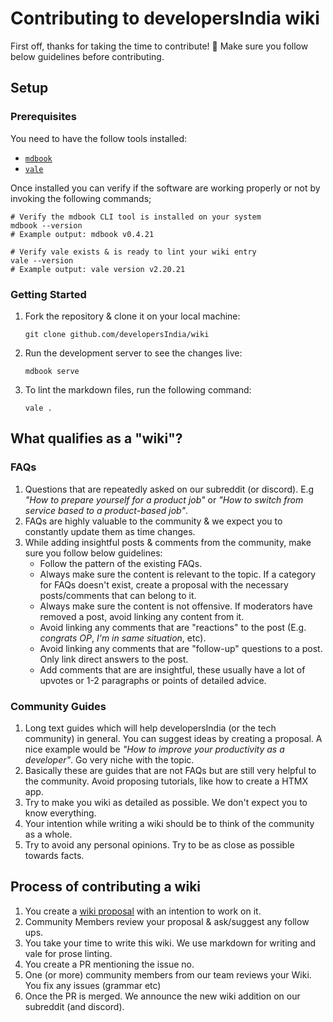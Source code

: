 # Contributing to developersIndia wiki

First off, thanks for taking the time to contribute! 🎉 Make sure you follow
below guidelines before contributing.

## Setup

### Prerequisites

You need to have the follow tools installed:

- [`mdbook`](https://github.com/rust-lang/mdBook/releases)
- [`vale`](https://vale.sh/docs/vale-cli/installation/)
<!-- - [`pre-commit`][18] -->

Once installed you can verify if the software are working properly or not by
invoking the following commands;

```shell
# Verify the mdbook CLI tool is installed on your system
mdbook --version
# Example output: mdbook v0.4.21

# Verify vale exists & is ready to lint your wiki entry
vale --version
# Example output: vale version v2.20.21
```

### Getting Started

1. Fork the repository & clone it on your local machine:

   ```shell
   git clone github.com/developersIndia/wiki
   ```

2. Run the development server to see the changes live:

   ```shell
   mdbook serve
   ```

3. To lint the markdown files, run the following command:

   ```shell
   vale .
   ```

<!-- **1. Pre-Commit Hooks**:

We've placed some bare minimum pre-commit hooks to ensure the contributions we
receive adhere to some standard coding practices. It helps us maintain an
uniform source code across the repository. So, ensure you've `pre-commit`
installed on your local machine & run the following command:

```shell
cd wiki && pre-commit install --install-hooks
```

This will install the necessary [`git` pre-commit hooks][22] which will run
each time you attempt to commit some changes. -->

<!-- **2. mdBook**:

We statically generate the [website][23] for the wiki using a CLI tool called
[`mdbook`][16]. It's built using Rust which means its fast & very useful for
building documentation websites without much overhead.

`mdbook` requires us to create Markdown files inside the `src` directory &
nested Markdown contents can exists inside sub-folders. The CLI tool is smart
enough to use those sub-folders when building the URLs. In other words, here's
what the current structure of the project is like:

```shell
.
└── ./
    └── src/
        ├── faqs/
        │   ├── how-to-start-dsa.md
        │   └── ...
        └── common-guides/
            ├── how-to-find-a-tech-job.md
            └── ...
```

Besides, the opinionated file organisation structure, `mdbook` can also be
further configured using the `book.toml` file!

Regardless, `mdbook` is highly customization & as such we recommend going
through its [official documentation](https://rust-lang.github.io/mdBook/index.html) for more information on the same. -->

## What qualifies as a "wiki"?

### FAQs

1. Questions that are repeatedly asked on our subreddit (or discord). E.g _"How
   to prepare yourself for a product job"_ or _"How to switch from service based
   to a product-based job"_.
2. FAQs are highly valuable to the community & we expect you to constantly
   update them as time changes.
3. While adding insightful posts & comments from the community, make sure you
   follow below guidelines:
   - Follow the pattern of the existing FAQs.
   - Always make sure the content is relevant to the topic. If a category for
     FAQs doesn't exist, create a proposal with the necessary posts/comments
     that can belong to it.
   - Always make sure the content is not offensive. If moderators have removed a
     post, avoid linking any content from it.
   - Avoid linking any comments that are "reactions" to the post (E.g. _congrats
     OP_, _I'm in same situation_, etc).
   - Avoid linking any comments that are "follow-up" questions to a post. Only
     link direct answers to the post.
   - Add comments that are are insightful, these usually have a lot of upvotes
     or 1-2 paragraphs or points of detailed advice.

### Community Guides

1. Long text guides which will help developersIndia (or the tech community) in
   general. You can suggest ideas by creating a proposal. A nice example would
   be _"How to improve your productivity as a developer"_. Go very niche with
   the topic.
2. Basically these are guides that are not FAQs but are still very helpful to
   the community. Avoid proposing tutorials, like how to create a HTMX app.
3. Try to make you wiki as detailed as possible. We don't expect you to know
   everything.
4. Your intention while writing a wiki should be to think of the community as a
   whole.
5. Try to avoid any personal opinions. Try to be as close as possible towards
   facts.

## Process of contributing a wiki

1. You create a
   [wiki proposal](https://github.com/developersIndia/wiki/issues/new/choose)
   with an intention to work on it.
2. Community Members review your proposal & ask/suggest any follow ups.
3. You take your time to write this wiki. We use markdown for writing and vale
   for prose linting.
4. You create a PR mentioning the issue no.
5. One (or more) community members from our team reviews your Wiki. You fix any
   issues (grammar etc)
6. Once the PR is merged. We announce the new wiki addition on our subreddit
   (and discord).
